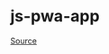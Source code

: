 # js-pwa-app

[Source](https://www.youtube.com/watch?v=ifroMW_F4Sc&list=PLqKQF2ojwm3nskLXLYIIAgoy2JoACR6eG&index=3)

